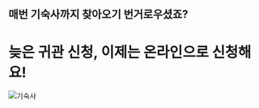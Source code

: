 ## 매번 기숙사까지 찾아오기 번거로우셨죠?
# 늦은 귀관 신청, 이제는 온라인으로 신청해요!
![기숙사](https://cdn.pixabay.com/photo/2020/02/02/20/26/famu-4814068_1280.jpg)

